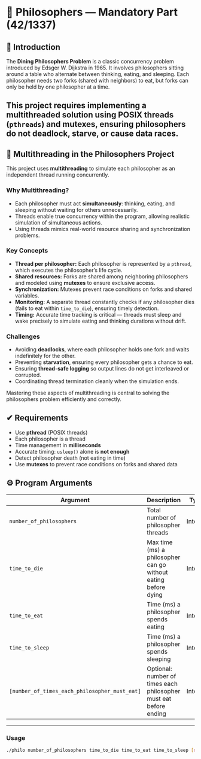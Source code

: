 # 🍝 Philosophers — Mandatory Part (42/1337)

## 📖 Introduction

The **Dining Philosophers Problem** is a classic concurrency problem introduced by Edsger W. Dijkstra in 1965. It involves philosophers sitting around a table who alternate between thinking, eating, and sleeping. Each philosopher needs two forks (shared with neighbors) to eat, but forks can only be held by one philosopher at a time.

This project requires implementing a multithreaded solution using **POSIX threads (`pthreads`)** and **mutexes**, ensuring philosophers do not deadlock, starve, or cause data races.
---

## 🧵 Multithreading in the Philosophers Project

This project uses **multithreading** to simulate each philosopher as an independent thread running concurrently.

### Why Multithreading?

- Each philosopher must act **simultaneously**: thinking, eating, and sleeping without waiting for others unnecessarily.
- Threads enable true concurrency within the program, allowing realistic simulation of simultaneous actions.
- Using threads mimics real-world resource sharing and synchronization problems.

### Key Concepts

- **Thread per philosopher:** Each philosopher is represented by a `pthread`, which executes the philosopher’s life cycle.
- **Shared resources:** Forks are shared among neighboring philosophers and modeled using **mutexes** to ensure exclusive access.
- **Synchronization:** Mutexes prevent race conditions on forks and shared variables.
- **Monitoring:** A separate thread constantly checks if any philosopher dies (fails to eat within `time_to_die`), ensuring timely detection.
- **Timing:** Accurate time tracking is critical — threads must sleep and wake precisely to simulate eating and thinking durations without drift.

### Challenges

- Avoiding **deadlocks**, where each philosopher holds one fork and waits indefinitely for the other.
- Preventing **starvation**, ensuring every philosopher gets a chance to eat.
- Ensuring **thread-safe logging** so output lines do not get interleaved or corrupted.
- Coordinating thread termination cleanly when the simulation ends.

Mastering these aspects of multithreading is central to solving the philosophers problem efficiently and correctly.


## ✔ Requirements

- Use **pthread** (POSIX threads)
- Each philosopher is a thread
- Time management in **milliseconds**
- Accurate timing: `usleep()` alone is **not enough**
- Detect philosopher death (not eating in time)
- Use **mutexes** to prevent race conditions on forks and shared data

## ⚙️ Program Arguments

| Argument                                  | Description                                                        | Type     | Required |
|-------------------------------------------|--------------------------------------------------------------------|----------|----------|
| `number_of_philosophers`                  | Total number of philosopher threads                                | Integer  | Yes      |
| `time_to_die`                             | Max time (ms) a philosopher can go without eating before dying    | Integer  | Yes      |
| `time_to_eat`                            | Time (ms) a philosopher spends eating                             | Integer  | Yes      |
| `time_to_sleep`                          | Time (ms) a philosopher spends sleeping                           | Integer  | Yes      |
| `[number_of_times_each_philosopher_must_eat]` | Optional: number of times each philosopher must eat before ending| Integer  | No       |


---
### Usage

```bash
./philo number_of_philosophers time_to_die time_to_eat time_to_sleep [number_of_times_each_philosopher_must_eat]


